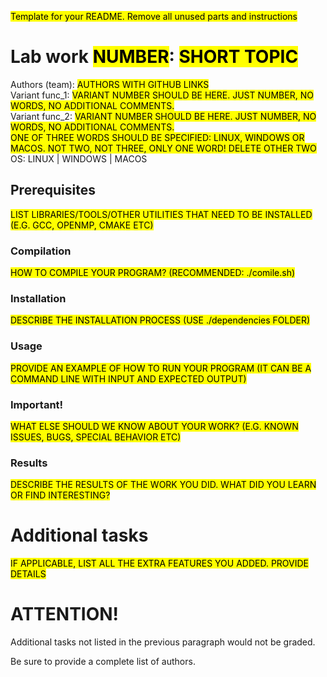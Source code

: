 <mark>Template for your README. Remove all unused parts and instructions</mark>

# Lab work <mark>NUMBER</mark>: <mark>SHORT TOPIC</mark>
Authors (team): <mark>AUTHORS WITH GITHUB LINKS</mark><br>
Variant func_1: <mark>VARIANT NUMBER SHOULD BE HERE. JUST NUMBER, NO WORDS, NO ADDITIONAL COMMENTS.</mark><br>
Variant func_2: <mark>VARIANT NUMBER SHOULD BE HERE. JUST NUMBER, NO WORDS, NO ADDITIONAL COMMENTS.</mark><br>
<mark>ONE OF THREE WORDS SHOULD BE SPECIFIED: LINUX, WINDOWS OR MACOS. NOT TWO, NOT THREE, ONLY ONE WORD! DELETE OTHER TWO</mark><br>
OS: LINUX | WINDOWS | MACOS 

## Prerequisites

<mark>LIST LIBRARIES/TOOLS/OTHER UTILITIES THAT NEED TO BE INSTALLED (E.G. GCC, OPENMP, CMAKE ETC)</mark>

### Compilation

<mark>HOW TO COMPILE YOUR PROGRAM? (RECOMMENDED: ./comile.sh)</mark>

### Installation

<mark>DESCRIBE THE INSTALLATION PROCESS (USE ./dependencies FOLDER)</mark>

### Usage

<mark>PROVIDE AN EXAMPLE OF HOW TO RUN YOUR PROGRAM (IT CAN BE A COMMAND LINE WITH INPUT AND EXPECTED OUTPUT)</mark>

### Important!

<mark>WHAT ELSE SHOULD WE KNOW ABOUT YOUR WORK? (E.G. KNOWN ISSUES, BUGS, SPECIAL BEHAVIOR ETC)</mark>

### Results

<mark>DESCRIBE THE RESULTS OF THE WORK YOU DID. WHAT DID YOU LEARN OR FIND INTERESTING?</mark>

# Additional tasks
<mark>IF APPLICABLE, LIST ALL THE EXTRA FEATURES YOU ADDED. PROVIDE DETAILS<mark>

# ATTENTION!
  
Additional tasks not listed in the previous paragraph would not be graded.

Be sure to provide a complete list of authors.


